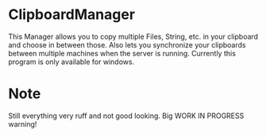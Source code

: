 # ClipboardManager 
This Manager allows you to copy multiple Files, String, etc. in your clipboard and choose in between those. Also lets you synchronize your clipboards between multiple machines when the server is running. 
Currently this program is only available for windows.

# Note
Still everything very ruff and not good looking. Big WORK IN PROGRESS warning!
